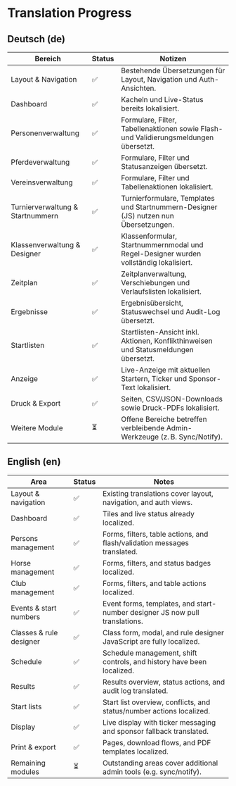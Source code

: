 # Translation Progress

## Deutsch (de)

| Bereich | Status | Notizen |
| --- | --- | --- |
| Layout & Navigation | ✅ | Bestehende Übersetzungen für Layout, Navigation und Auth-Ansichten. |
| Dashboard | ✅ | Kacheln und Live-Status bereits lokalisiert. |
| Personenverwaltung | ✅ | Formulare, Filter, Tabellenaktionen sowie Flash- und Validierungsmeldungen übersetzt. |
| Pferdeverwaltung | ✅ | Formulare, Filter und Statusanzeigen übersetzt. |
| Vereinsverwaltung | ✅ | Formulare, Filter und Tabellenaktionen lokalisiert. |
| Turnierverwaltung & Startnummern | ✅ | Turnierformulare, Templates und Startnummern-Designer (JS) nutzen nun Übersetzungen. |
| Klassenverwaltung & Designer | ✅ | Klassenformular, Startnummernmodal und Regel-Designer wurden vollständig lokalisiert. |
| Zeitplan | ✅ | Zeitplanverwaltung, Verschiebungen und Verlaufslisten lokalisiert. |
| Ergebnisse | ✅ | Ergebnisübersicht, Statuswechsel und Audit-Log übersetzt. |
| Startlisten | ✅ | Startlisten-Ansicht inkl. Aktionen, Konflikthinweisen und Statusmeldungen übersetzt. |
| Anzeige | ✅ | Live-Anzeige mit aktuellen Startern, Ticker und Sponsor-Text lokalisiert. |
| Druck & Export | ✅ | Seiten, CSV/JSON-Downloads sowie Druck-PDFs lokalisiert. |
| Weitere Module | ⏳ | Offene Bereiche betreffen verbleibende Admin-Werkzeuge (z. B. Sync/Notify). |

## English (en)

| Area | Status | Notes |
| --- | --- | --- |
| Layout & navigation | ✅ | Existing translations cover layout, navigation, and auth views. |
| Dashboard | ✅ | Tiles and live status already localized. |
| Persons management | ✅ | Forms, filters, table actions, and flash/validation messages translated. |
| Horse management | ✅ | Forms, filters, and status badges localized. |
| Club management | ✅ | Forms, filters, and table actions localized. |
| Events & start numbers | ✅ | Event forms, templates, and start-number designer JS now pull translations. |
| Classes & rule designer | ✅ | Class form, modal, and rule designer JavaScript are fully localized. |
| Schedule | ✅ | Schedule management, shift controls, and history have been localized. |
| Results | ✅ | Results overview, status actions, and audit log translated. |
| Start lists | ✅ | Start list overview, conflicts, and status/number actions localized. |
| Display | ✅ | Live display with ticker messaging and sponsor fallback translated. |
| Print & export | ✅ | Pages, download flows, and PDF templates localized. |
| Remaining modules | ⏳ | Outstanding areas cover additional admin tools (e.g. sync/notify). |
